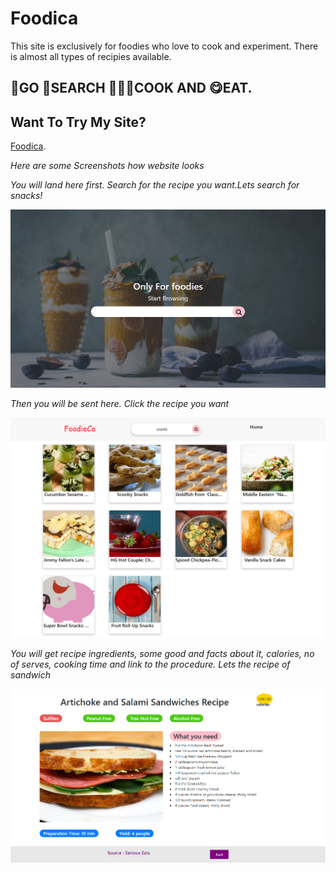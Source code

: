 # Foodica
This site is exclusively for foodies who love to cook and experiment. There is almost all types of recipies available. 

##  🚶GO 👀SEARCH 👨🏼‍🍳COOK AND 😋EAT.

## Want To Try My Site?
[Foodica](http://foodica.surge.sh/).

 *Here are some Screenshots how website looks*

*You will land here first. Search for the recipe you want.Lets search for snacks!*

![Cover Photo](https://github.com/Sushmitha-Katti/Foodica/blob/master/images/food-cover.png "")

*Then you will be sent here. Click the recipe you want*

![Cover Photo](https://github.com/Sushmitha-Katti/Foodica/blob/master/images/foodica-next.png "")

*You will get recipe ingredients, some good and facts about it, calories, no of serves, cooking time and link to the procedure. Lets the recipe of sandwich*

![Cover Photo](https://github.com/Sushmitha-Katti/Foodica/blob/master/images/foodica-recipe.png "")


 





